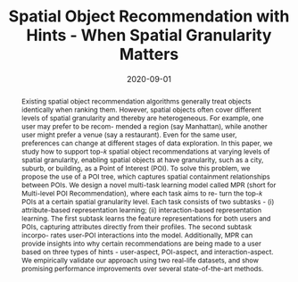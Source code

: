 ---
title: "Spatial Object Recommendation with Hints - When Spatial Granularity Matters"
authors:
- Hui Luo
- Jingbo Zhou
- admin
- Shangli Li
- J.Shane Culpepper
- Haochao Ying
- Hao Liu
- Hui Xiong

publication_types: ["1"]
publication: In *the 43rd International ACM SIGIR Conference on Research and Development in Information Retrieval (SIGIR)*
publication_short: In *SIGIR*
date: "2020-09-01"
publishDate: "2020-05-04"

abstract: Existing spatial object recommendation algorithms generally treat objects identically when ranking them. However, spatial objects often cover different levels of spatial granularity and thereby are heterogeneous. For example, one user may prefer to be recom- mended a region (say Manhattan), while another user might prefer a venue (say a restaurant). Even for the same user, preferences can change at different stages of data exploration. In this paper, we study how to support top-𝑘 spatial object recommendations at varying levels of spatial granularity, enabling spatial objects at have granularity, such as a city, suburb, or building, as a Point of Interest (POI). To solve this problem, we propose the use of a POI tree, which captures spatial containment relationships between POIs. We design a novel multi-task learning model called MPR (short for Multi-level POI Recommendation), where each task aims to re- turn the top-𝑘 POIs at a certain spatial granularity level. Each task consists of two subtasks - (i) attribute-based representation learning; (ii) interaction-based representation learning. The first subtask learns the feature representations for both users and POIs, capturing attributes directly from their profiles. The second subtask incorpo- rates user-POI interactions into the model. Additionally, MPR can provide insights into why certain recommendations are being made to a user based on three types of hints - user-aspect, POI-aspect, and interaction-aspect. We empirically validate our approach using two real-life datasets, and show promising performance improvements over several state-of-the-art methods.


#tags:
#- Source Themes
featured: true

links:
url_pdf: 'slides/hui20sigir.pdf'

---